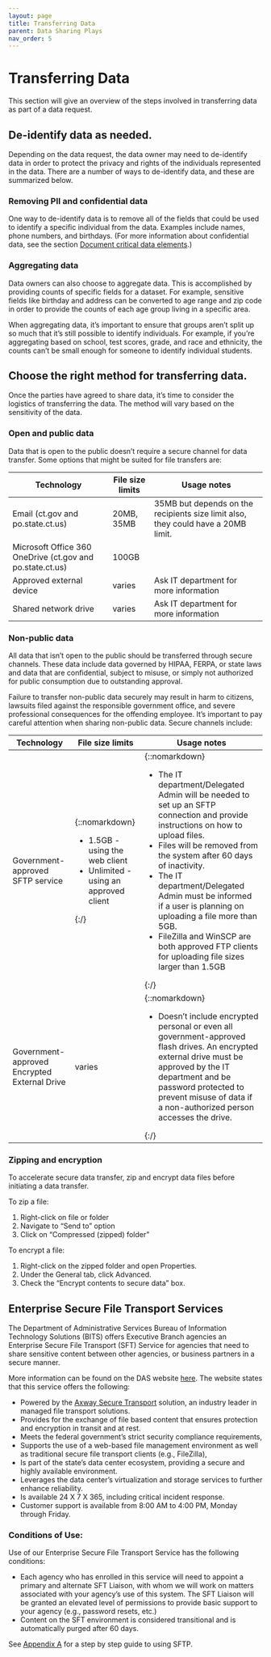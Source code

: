 ```yaml
---
layout: page
title: Transferring Data
parent: Data Sharing Plays
nav_order: 5
---
```


# Transferring Data 

This section will give an overview of the steps involved in transferring data as part of a data request. 

## De-identify data as needed.

Depending on the data request, the data owner may need to de-identify data in order to protect the privacy and rights of the individuals represented in the data. There are a number of ways to de-identify data, and these are summarized below.

### Removing PII and confidential data

One way to de-identify data is to remove all of the fields that could be used to identify a specific individual from the data. Examples include names, phone numbers, and birthdays. (For more information about confidential data, see the section [Document critical data elements](/data-sharing-playbook/safeguarding-data.html#document-critical-data-elements).)

### Aggregating data

Data owners can also choose to aggregate data. This is accomplished by providing counts of specific fields for a dataset. For example, sensitive fields like birthday and address can be converted to age range and zip code in order to provide the counts of each age group living in a specific area.

When aggregating data, it’s important to ensure that groups aren’t split up so much that it’s still possible to identify individuals. For example, if you’re aggregating based on school, test scores, grade, and race and ethnicity, the counts can’t be small enough for someone to identify individual students.

## Choose the right method for transferring data.

Once the parties have agreed to share data, it’s time to consider the logistics of transferring the data. The method will vary based on the sensitivity of the data.

### Open and public data

Data that is open to the public doesn’t require a secure channel for data transfer. Some options that might be suited for file transfers are:

| **Technology** | **File size limits** | **Usage notes** | 
| ----------- | ----------- | ----------- |
| Email (ct.gov and po.state.ct.us) | 20MB, 35MB | 35MB but depends on the recipients size limit also, they could have a 20MB limit. | 
| Microsoft Office 360 OneDrive (ct.gov and po.state.ct.us) | 100GB | | 
| Approved external device | varies | Ask IT department for more information | 
| Shared network drive | varies | Ask IT department for more information | 

### Non-public data

All data that isn’t open to the public should be transferred through secure channels. These data include data governed by HIPAA, FERPA, or state laws and data that are confidential, subject to misuse, or simply not authorized for public consumption due to outstanding approval.

Failure to transfer non-public data securely may result in harm to citizens, lawsuits filed against the responsible government office, and severe professional consequences for the offending employee. It’s important to pay careful attention when sharing non-public data. Secure channels include:

| **Technology** | **File size limits** | **Usage notes** | 
| ----------- | ----------- | ----------- | 
| Government-approved SFTP service |{::nomarkdown}<ul><li>1.5GB - using the web client</li><li>Unlimited - using an approved client</li></ul>{:/}|{::nomarkdown}<ul><li>The IT department/Delegated Admin will be needed to set up an SFTP connection and provide instructions on how to upload files.</li><li>Files will be removed from the system after 60 days of inactivity.</li><li>The IT department/Delegated Admin must be informed if a user is planning on uploading a file more than 5GB.</li><li>FileZilla and WinSCP are both approved FTP clients for uploading file sizes larger than 1.5GB</li></ul>{:/}| 
| Government-approved Encrypted External Drive | varies |{::nomarkdown}<ul><li>Doesn’t include encrypted personal or even all government-approved flash drives. An encrypted external drive must be approved by the IT department and be password protected to prevent misuse of data if a non-authorized person accesses the drive.</li></ul>{:/}| 

### Zipping and encryption

To accelerate secure data transfer, zip and encrypt data files before initiating a data transfer.

To zip a file:

1. Right-click on file or folder
2. Navigate to “Send to” option
3. Click on “Compressed (zipped) folder”

To encrypt a file:

1. Right-click on the zipped folder and open Properties.
2. Under the General tab, click Advanced.
3. Check the “Encrypt contents to secure data” box.

## Enterprise Secure File Transport Services

The Department of Administrative Services Bureau of Information Technology Solutions (BITS) offers Executive Branch agencies an Enterprise Secure File Transport (SFT) Service for agencies that need to share sensitive content between other agencies, or business partners in a secure manner. 

More information can be found on the DAS website [here](https://portal.ct.gov/DAS/BEST/Planning-and-Architecture/Enterprise-Secure-File-Transport-Services). The website states that this service offers the following:

 * Powered by the [Axway Secure Transport](https://www.axway.com/en/enterprise-solutions/secure-transport#tablist1-tab1) solution, an industry leader in managed file transport solutions.
 * Provides for the exchange of file based content that ensures protection and encryption in transit and at rest.
 * Meets the federal government’s strict security compliance requirements,
 * Supports the use of a web-based file management environment as well as traditional secure file transport clients (e.g., FileZilla),
 * Is part of the state’s data center ecosystem, providing a secure and highly available environment.
 * Leverages the data center’s virtualization and storage services to further enhance reliability.
 * Is available 24 X 7 X 365, including critical incident response.
 * Customer support is available from 8:00 AM to 4:00 PM, Monday through Friday.

### Conditions of Use:

Use of our Enterprise Secure File Transport Service has the following conditions:

 * Each agency who has enrolled in this service will need to appoint a primary and alternate SFT Liaison, with whom we will work on matters associated with your agency’s use of this system. The SFT Liaison will be granted an elevated level of permissions to provide basic support to your agency (e.g., password resets, etc.)
 * Content on the SFT environment is considered transitional and is automatically purged after 60 days.
 
See [Appendix A](/data-sharing-playbook/steps-to-use-sftp/) for a step by step guide to using SFTP.
